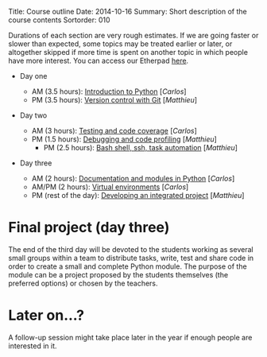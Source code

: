 Title: Course outline
Date: 2014-10-16
Summary: Short description of the course contents
Sortorder: 010

Durations of each section are very rough estimates. If we are going faster or
slower than expected, some topics may be treated earlier or later, or
altogether skipped if more time is spent on another topic in which people have
more interest. You can access our Etherpad
[here](https://etherpad.fr/p/turku-course-2015).

- Day one
    + AM (3.5 hours): [Introduction to Python](https://github.com/mdjbru-teaching-material/turku_course/blob/master/course-material/introduction-to-python/intro_python.md) [*Carlos*]
    + PM (3.5 hours): [Version control with Git](https://github.com/mdjbru-teaching-material/turku_course/blob/master/course-material/version-control-with-git/intro-git.org) [*Matthieu*]

- Day two
    + AM (3 hours): [Testing and code coverage](https://github.com/mdjbru-teaching-material/turku_course/blob/master/course-material/testing-and-code-coverage/testing.md) [*Carlos*]
    + PM (1.5 hours): [Debugging and code profiling](https://github.com/mdjbru-teaching-material/turku_course/blob/master/course-material/debugging-code-profiling/debugging-code-profiling.md) [*Matthieu*]
	  + PM (2.5 hours): [Bash shell, ssh, task automation](https://github.com/mdjbru-teaching-material/turku_course/blob/master/course-material/bash-shell-ssh-make/bash-shell-ssh-make.org) [*Matthieu*]

- Day three
    + AM (2 hours): [Documentation and modules in Python]() [*Carlos*]
    + AM/PM (2 hours): [Virtual environments]() [*Carlos*]
    + PM (rest of the day): [Developing an integrated project]() [*Matthieu*]

# Final project (day three)

The end of the third day will be devoted to the students working as several
small groups within a team to distribute tasks, write, test and share code in
order to create a small and complete Python module. The purpose of the module
can be a project proposed by the students themselves (the preferred options) or
chosen by the teachers.

# Later on...?

A follow-up session might take place later in the year if enough people are
interested in it.
